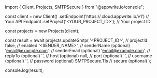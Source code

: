 import { Client, Projects, SMTPSecure } from "@appwrite.io/console";

const client = new Client()
    .setEndpoint('https://<REGION>.cloud.appwrite.io/v1') // Your API Endpoint
    .setProject('<YOUR_PROJECT_ID>'); // Your project ID

const projects = new Projects(client);

const result = await projects.updateSmtp(
    '<PROJECT_ID>', // projectId
    false, // enabled
    '<SENDER_NAME>', // senderName (optional)
    'email@example.com', // senderEmail (optional)
    'email@example.com', // replyTo (optional)
    '', // host (optional)
    null, // port (optional)
    '<USERNAME>', // username (optional)
    '<PASSWORD>', // password (optional)
    SMTPSecure.Tls // secure (optional)
);

console.log(result);
